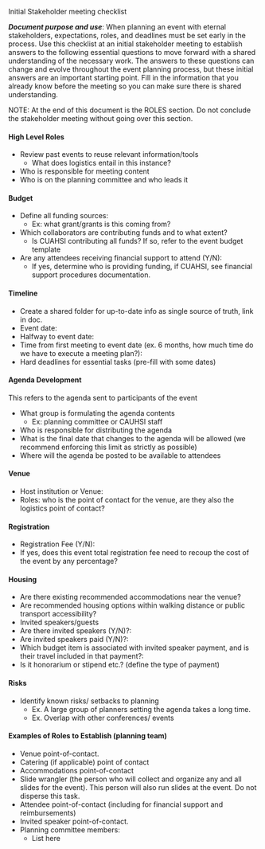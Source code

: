 
Initial Stakeholder meeting checklist 

**_Document purpose and use_**: When planning an event with eternal stakeholders, expectations, roles, and deadlines must be set early in the process. Use this checklist at an initial stakeholder meeting to establish answers to the following essential questions to move forward with a shared understanding of the necessary work. The answers to these questions can change and evolve throughout the event planning process, but these initial answers are an important starting point. Fill in the information that you already know before the meeting so you can make sure there is shared understanding. 

NOTE: At the end of this document is the ROLES section. Do not conclude the stakeholder meeting without going over this section. 

#### High Level Roles

 - Review past events to reuse relevant information/tools 
    - What does logistics entail in this instance? 
 - Who is responsible for meeting content 
 - Who is on the planning committee and who leads it 

#### Budget 

 - Define all funding sources: 
    - Ex: what grant/grants is this coming from? 
 - Which collaborators are contributing funds and to what extent?  
    - Is CUAHSI contributing all funds? If so, refer to the event budget template 
 - Are any attendees receiving financial support to attend (Y/N):  
    - If yes, determine who is providing funding, if CUAHSI, see financial support procedures documentation. 

#### Timeline 

 - Create a shared folder for up-to-date info as single source of truth, link in doc. 
 - Event date: 
 - Halfway to event date: 
 - Time from first meeting to event date (ex. 6 months, how much time do we have to execute a meeting plan?): 
 - Hard deadlines for essential tasks (pre-fill with some dates)  

#### Agenda Development 
This refers to the agenda sent to participants of the event 

 - What group is formulating the agenda contents 
    - Ex: planning committee or CAUHSI staff 
 - Who is responsible for distributing the agenda 
 - What is the final date that changes to the agenda will be allowed (we recommend enforcing this limit as strictly as possible)  
 - Where will the agenda be posted to be available to attendees

 

#### Venue 
 - Host institution or Venue:  
 - Roles: who is the point of contact for the venue, are they also the logistics point of contact?  

#### Registration 
 - Registration Fee (Y/N):  
 - If yes, does this event total registration fee need to recoup the cost of the event by any percentage? 

#### Housing 

 - Are there existing recommended accommodations near the venue?  
 - Are recommended housing options within walking distance or public transport accessibility?  
 - Invited speakers/guests 
 - Are there invited speakers (Y/N)?: 
 - Are invited speakers paid (Y/N)?: 
 - Which budget item is associated with invited speaker payment, and is their travel included in that payment?:  
 - Is it honorarium or stipend etc.? (define the type of payment) 

#### Risks

 - Identify known risks/ setbacks to planning
    - Ex. A large group of planners setting the agenda takes a long time. 
    - Ex. Overlap with other conferences/ events 

#### Examples of Roles to Establish (planning team) 

 - Venue point-of-contact.  
 - Catering (if applicable) point of contact 
 - Accommodations point-of-contact 
 - Slide wrangler (the person who will collect and organize any and all slides for the event). This person will also run slides at the event. Do not disperse this task.  
 - Attendee point-of-contact (including for financial support and reimbursements)  
 - Invited speaker point-of-contact. 
 - Planning committee members: 
    - List here 

 

 